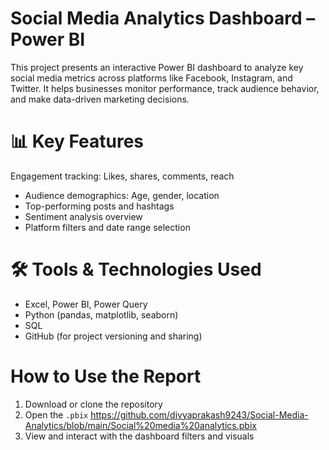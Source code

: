 #  Social Media Analytics Dashboard – Power BI
This project presents an interactive Power BI dashboard to analyze key social media metrics across platforms like Facebook, Instagram, and Twitter. It helps businesses monitor performance, track audience behavior, and make data-driven marketing decisions.
# 📊 Key Features
 Engagement tracking: Likes, shares, comments, reach
- Audience demographics: Age, gender, location
- Top-performing posts and hashtags
- Sentiment analysis overview
- Platform filters and date range selection
#  🛠 Tools & Technologies Used
- Excel, Power BI, Power Query
- Python (pandas, matplotlib, seaborn)
- SQL
- GitHub (for project versioning and sharing)
# How to Use the Report
1. Download or clone the repository
2. Open the `.pbix` https://github.com/divyaprakash9243/Social-Media-Analytics/blob/main/Social%20media%20analytics.pbix <br/>
3. View and interact with the dashboard filters and visuals




